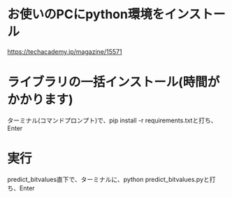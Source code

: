 # お使いのPCにpython環境をインストール
https://techacademy.jp/magazine/15571

# ライブラリの一括インストール(時間がかかります)
ターミナル(コマンドプロンプト)で、pip install -r requirements.txtと打ち、Enter

# 実行
predict_bitvalues直下で、ターミナルに、python predict_bitvalues.pyと打ち、Enter

